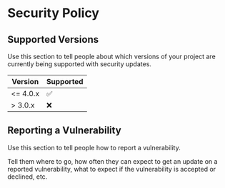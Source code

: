 # Security Policy

## Supported Versions

Use this section to tell people about which versions of your project are
currently being supported with security updates.

| Version | Supported          |
| ------- | ------------------ |
| <= 4.0.x   | :white_check_mark: |
| > 3.0.x   | :x:                |

## Reporting a Vulnerability

Use this section to tell people how to report a vulnerability.

Tell them where to go, how often they can expect to get an update on a
reported vulnerability, what to expect if the vulnerability is accepted or
declined, etc.

